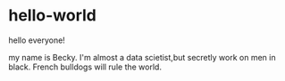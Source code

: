 # hello-world
hello everyone!

my name is Becky.
I'm almost a data scietist,but secretly work on men in black.
French bulldogs will rule the world.
